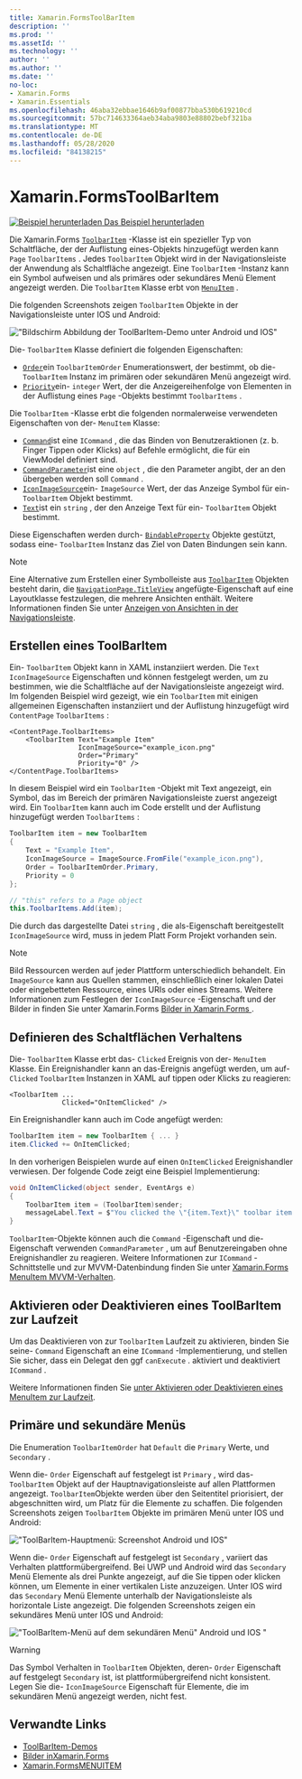 ```yaml
---
title: Xamarin.FormsToolBarItem
description: ''
ms.prod: ''
ms.assetId: ''
ms.technology: ''
author: ''
ms.author: ''
ms.date: ''
no-loc:
- Xamarin.Forms
- Xamarin.Essentials
ms.openlocfilehash: 46aba32ebbae1646b9af00877bba530b619210cd
ms.sourcegitcommit: 57bc714633364aeb34aba9803e88802bebf321ba
ms.translationtype: MT
ms.contentlocale: de-DE
ms.lasthandoff: 05/28/2020
ms.locfileid: "84138215"
---
```

# <a name="xamarinforms-toolbaritem"></a>Xamarin.FormsToolBarItem

[![Beispiel herunterladen](~/media/shared/download.png) Das Beispiel herunterladen](https://docs.microsoft.com/samples/xamarin/xamarin-forms-samples/userinterface-toolbaritem/)

Die Xamarin.Forms [`ToolbarItem`](xref:Xamarin.Forms.ToolbarItem) -Klasse ist ein spezieller Typ von Schaltfläche, der der Auflistung eines-Objekts hinzugefügt werden kann `Page` `ToolbarItems` . Jedes `ToolbarItem` Objekt wird in der Navigationsleiste der Anwendung als Schaltfläche angezeigt. Eine `ToolbarItem` -Instanz kann ein Symbol aufweisen und als primäres oder sekundäres Menü Element angezeigt werden. Die `ToolbarItem` Klasse erbt von [`MenuItem`](xref:Xamarin.Forms.MenuItem) .

Die folgenden Screenshots zeigen `ToolbarItem` Objekte in der Navigationsleiste unter IOS und Android:

!["Bildschirm Abbildung der ToolBarItem-Demo unter Android und IOS"](toolbaritem-images/toolbaritem-device-screenshot.png "Bildschirm Abbildung von ToolBarItem-Demo unter Android und IOS")

Die- `ToolbarItem` Klasse definiert die folgenden Eigenschaften:

* [`Order`](xref:Xamarin.Forms.ToolbarItem.Order)ein `ToolbarItemOrder` Enumerationswert, der bestimmt, ob die- `ToolbarItem` Instanz im primären oder sekundären Menü angezeigt wird.
* [`Priority`](xref:Xamarin.Forms.ToolbarItem.Priority)ein- `integer` Wert, der die Anzeigereihenfolge von Elementen in der Auflistung eines `Page` -Objekts bestimmt `ToolbarItems` .

Die `ToolbarItem` -Klasse erbt die folgenden normalerweise verwendeten Eigenschaften von der- `MenuItem` Klasse:

* [`Command`](xref:Xamarin.Forms.MenuItem.Command)ist eine `ICommand` , die das Binden von Benutzeraktionen (z. b. Finger Tippen oder Klicks) auf Befehle ermöglicht, die für ein ViewModel definiert sind.
* [`CommandParameter`](xref:Xamarin.Forms.MenuItem.CommandParameter)ist eine `object` , die den Parameter angibt, der an den übergeben werden soll `Command` .
* [`IconImageSource`](xref:Xamarin.Forms.MenuItem.IconImageSource)ein- `ImageSource` Wert, der das Anzeige Symbol für ein- `ToolbarItem` Objekt bestimmt.
* [`Text`](xref:Xamarin.Forms.MenuItem.Text)ist ein `string` , der den Anzeige Text für ein- `ToolbarItem` Objekt bestimmt.

Diese Eigenschaften werden durch- [`BindableProperty`](xref:Xamarin.Forms.BindableProperty) Objekte gestützt, sodass eine- `ToolbarItem` Instanz das Ziel von Daten Bindungen sein kann.

> [!NOTE]
> Eine Alternative zum Erstellen einer Symbolleiste aus [`ToolbarItem`](xref:Xamarin.Forms.ToolbarItem) Objekten besteht darin, die [`NavigationPage.TitleView`](xref:Xamarin.Forms.NavigationPage.TitleViewProperty) angefügte-Eigenschaft auf eine Layoutklasse festzulegen, die mehrere Ansichten enthält. Weitere Informationen finden Sie unter [Anzeigen von Ansichten in der Navigationsleiste](~/xamarin-forms/app-fundamentals/navigation/hierarchical.md#displaying-views-in-the-navigation-bar).

## <a name="create-a-toolbaritem"></a>Erstellen eines ToolBarItem

Ein- `ToolbarItem` Objekt kann in XAML instanziiert werden. Die `Text` `IconImageSource` Eigenschaften und können festgelegt werden, um zu bestimmen, wie die Schaltfläche auf der Navigationsleiste angezeigt wird. Im folgenden Beispiel wird gezeigt, wie ein `ToolbarItem` mit einigen allgemeinen Eigenschaften instanziiert und der Auflistung hinzugefügt wird `ContentPage` `ToolbarItems` :

```xaml
<ContentPage.ToolbarItems>
    <ToolbarItem Text="Example Item"
                 IconImageSource="example_icon.png"
                 Order="Primary"
                 Priority="0" />
</ContentPage.ToolbarItems>
```

In diesem Beispiel wird ein `ToolbarItem` -Objekt mit Text angezeigt, ein Symbol, das im Bereich der primären Navigationsleiste zuerst angezeigt wird. Ein `ToolbarItem` kann auch im Code erstellt und der Auflistung hinzugefügt werden `ToolbarItems` :

```csharp
ToolbarItem item = new ToolbarItem
{
    Text = "Example Item",
    IconImageSource = ImageSource.FromFile("example_icon.png"),
    Order = ToolbarItemOrder.Primary,
    Priority = 0
};

// "this" refers to a Page object
this.ToolbarItems.Add(item);
```

Die durch das dargestellte Datei `string` , die als-Eigenschaft bereitgestellt `IconImageSource` wird, muss in jedem Platt Form Projekt vorhanden sein.

> [!NOTE]
> Bild Ressourcen werden auf jeder Plattform unterschiedlich behandelt. Ein `ImageSource` kann aus Quellen stammen, einschließlich einer lokalen Datei oder eingebetteten Ressource, eines URIs oder eines Streams. Weitere Informationen zum Festlegen der `IconImageSource` -Eigenschaft und der Bilder in finden Sie unter Xamarin.Forms [Bilder in Xamarin.Forms ](~/xamarin-forms/user-interface/images.md).

## <a name="define-button-behavior"></a>Definieren des Schaltflächen Verhaltens

Die- `ToolbarItem` Klasse erbt das- `Clicked` Ereignis von der- `MenuItem` Klasse. Ein Ereignishandler kann an das-Ereignis angefügt werden, um auf- `Clicked` `ToolbarItem` Instanzen in XAML auf tippen oder Klicks zu reagieren:

```xaml
<ToolbarItem ...
             Clicked="OnItemClicked" />
```

Ein Ereignishandler kann auch im Code angefügt werden:

```csharp
ToolbarItem item = new ToolbarItem { ... }
item.Clicked += OnItemClicked;
```

In den vorherigen Beispielen wurde auf einen `OnItemClicked` Ereignishandler verwiesen. Der folgende Code zeigt eine Beispiel Implementierung:

```csharp
void OnItemClicked(object sender, EventArgs e)
{
    ToolbarItem item = (ToolbarItem)sender;
    messageLabel.Text = $"You clicked the \"{item.Text}\" toolbar item.";
}
```

`ToolbarItem`-Objekte können auch die `Command` -Eigenschaft und die-Eigenschaft verwenden `CommandParameter` , um auf Benutzereingaben ohne Ereignishandler zu reagieren. Weitere Informationen zur `ICommand` -Schnittstelle und zur MVVM-Datenbindung finden Sie unter [ Xamarin.Forms MenuItem MVVM-Verhalten](~/xamarin-forms/user-interface/menuitem.md#define-menuitem-behavior-with-mvvm).

## <a name="enable-or-disable-a-toolbaritem-at-runtime"></a>Aktivieren oder Deaktivieren eines ToolBarItem zur Laufzeit

Um das Deaktivieren von zur `ToolbarItem` Laufzeit zu aktivieren, binden Sie seine- `Command` Eigenschaft an eine `ICommand` -Implementierung, und stellen Sie sicher, dass ein Delegat den ggf `canExecute` . aktiviert und deaktiviert `ICommand` .

Weitere Informationen finden Sie [unter Aktivieren oder Deaktivieren eines MenuItem zur Laufzeit](menuitem.md#enable-or-disable-a-menuitem-at-runtime).

## <a name="primary-and-secondary-menus"></a>Primäre und sekundäre Menüs

Die Enumeration `ToolbarItemOrder` hat `Default` die `Primary` Werte, und `Secondary` .

Wenn die- `Order` Eigenschaft auf festgelegt ist `Primary` , wird das- `ToolbarItem` Objekt auf der Hauptnavigationsleiste auf allen Plattformen angezeigt. `ToolbarItem`Objekte werden über den Seitentitel priorisiert, der abgeschnitten wird, um Platz für die Elemente zu schaffen. Die folgenden Screenshots zeigen `ToolbarItem` Objekte im primären Menü unter IOS und Android:

!["ToolBarItem-Hauptmenü: Screenshot Android und IOS"](toolbaritem-images/toolbaritem-primary-menu.png "Bildschirm Abbildung des primären ToolBarItem-Menüs unter Android und IOS")

Wenn die- `Order` Eigenschaft auf festgelegt ist `Secondary` , variiert das Verhalten plattformübergreifend. Bei UWP und Android wird das `Secondary` Menü Elemente als drei Punkte angezeigt, auf die Sie tippen oder klicken können, um Elemente in einer vertikalen Liste anzuzeigen. Unter IOS wird das `Secondary` Menü Elemente unterhalb der Navigationsleiste als horizontale Liste angezeigt. Die folgenden Screenshots zeigen ein sekundäres Menü unter IOS und Android:

!["ToolBarItem-Menü auf dem sekundären Menü" Android und IOS "](toolbaritem-images/toolbaritem-secondary-menu.png "Bildschirm Abbildung des sekundären ToolBarItem-Menüs unter Android und IOS")

> [!WARNING]
> Das Symbol Verhalten in `ToolbarItem` Objekten, deren- `Order` Eigenschaft auf festgelegt `Secondary` ist, ist plattformübergreifend nicht konsistent. Legen Sie die- `IconImageSource` Eigenschaft für Elemente, die im sekundären Menü angezeigt werden, nicht fest.

## <a name="related-links"></a>Verwandte Links

* [ToolBarItem-Demos](https://docs.microsoft.com/samples/xamarin/xamarin-forms-samples/userinterface-toolbaritem/)
* [Bilder inXamarin.Forms](~/xamarin-forms/user-interface/images.md)
* [Xamarin.FormsMENUITEM](~/xamarin-forms/user-interface/menuitem.md)
